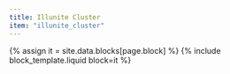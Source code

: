 ```yaml
---
title: Illunite Cluster
item: "illunite_cluster"
---
```


{% assign it = site.data.blocks[page.block] %}
{% include block_template.liquid block=it %}

